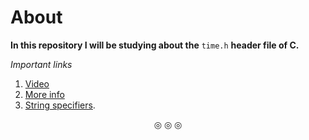 # About

**In this repository I will be studying about the** `time.h` **header file of C.**

_Important links_

1. [Video](https://www.youtube.com/watch?v=Qoed2uBwF_o)
2. [More info](https://iq.opengenus.org/time-h-in-c/)
3. [String specifiers](https://www.tutorialspoint.com/c_standard_library/c_function_strftime.htm).

<p align="center">
&#9678; &#9678; &#9678;
</p>
